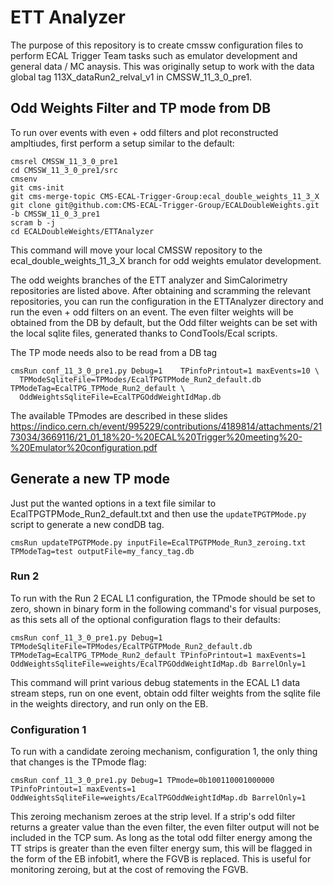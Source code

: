 # ETT Analyzer 

The purpose of this repository is to create cmssw configuration files to perform ECAL Trigger Team tasks such as emulator development and general data / MC anaysis. This was originally setup to work with the data global tag 113X_dataRun2_relval_v1 in CMSSW_11_3_0_pre1.

## Odd Weights Filter and TP mode from DB

To run over events with even + odd filters and plot reconstructed ampltiudes, first perform a setup similar to the default:

	cmsrel CMSSW_11_3_0_pre1
	cd CMSSW_11_3_0_pre1/src
	cmsenv
	git cms-init
	git cms-merge-topic CMS-ECAL-Trigger-Group:ecal_double_weights_11_3_X 
	git clone git@github.com:CMS-ECAL-Trigger-Group/ECALDoubleWeights.git -b CMSSW_11_0_3_pre1
	scram b -j
	cd ECALDoubleWeights/ETTAnalyzer

This command will move your local CMSSW repository to the ecal_double_weights_11_3_X branch for odd weights emulator development. 

The odd weights branches of the ETT analyzer and SimCalorimetry repositories are listed above. After obtaining and scramming the relevant repositories, you can run the configuration in the ETTAnalyzer directory and run the even + odd filters on an event. The even filter weights will be obtained from the DB by default, but the Odd filter weights can be set with the local sqlite files, generated thanks to CondTools/Ecal scripts. 

The TP mode needs also to be read from a DB tag
    
	cmsRun conf_11_3_0_pre1.py Debug=1    TPinfoPrintout=1 maxEvents=10 \
	  TPModeSqliteFile=TPModes/EcalTPGTPMode_Run2_default.db TPModeTag=EcalTPG_TPMode_Run2_default \
	  OddWeightsSqliteFile=EcalTPGOddWeightIdMap.db 
	

The available TPmodes are described in these slides https://indico.cern.ch/event/995229/contributions/4189814/attachments/2173034/3669116/21_01_18%20-%20ECAL%20Trigger%20meeting%20-%20Emulator%20configuration.pdf

## Generate a new TP mode

Just put the wanted options in a text file similar to EcalTPGTPMode_Run2_default.txt and then use the `updateTPGTPMode.py` script to generate a new condDB tag.  

	cmsRun updateTPGTPMode.py inputFile=EcalTPGTPMode_Run3_zeroing.txt TPModeTag=test outputFile=my_fancy_tag.db

### Run 2 

To run with the Run 2 ECAL L1 configuration, the TPmode should be set to zero, shown in binary form in the following command's for visual purposes, as this sets all of the optional configuration flags to their defaults: 

	cmsRun conf_11_3_0_pre1.py Debug=1 TPModeSqliteFile=TPModes/EcalTPGTPMode_Run2_default.db TPModeTag=EcalTPG_TPMode_Run2_default TPinfoPrintout=1 maxEvents=1 OddWeightsSqliteFile=weights/EcalTPGOddWeightIdMap.db BarrelOnly=1 

This command will print various debug statements in the ECAL L1 data stream steps, run on one event, obtain odd filter weights from the sqlite file in the weights directory, and run only on the EB. 

### Configuration 1

To run with a candidate zeroing mechanism, configuration 1, the only thing that changes is the TPmode flag:

	cmsRun conf_11_3_0_pre1.py Debug=1 TPmode=0b100110001000000 TPinfoPrintout=1 maxEvents=1 OddWeightsSqliteFile=weights/EcalTPGOddWeightIdMap.db BarrelOnly=1

This zeroing mechanism zeroes at the strip level. If a strip's odd filter returns a greater value than the even filter, the even filter output will not be included in the TCP sum. As long as the total odd filter energy among the TT strips is greater than the even filter energy sum, this will be flagged in the form of the EB infobit1, where the FGVB is replaced. This is useful for monitoring zeroing, but at the cost of removing the FGVB.  
